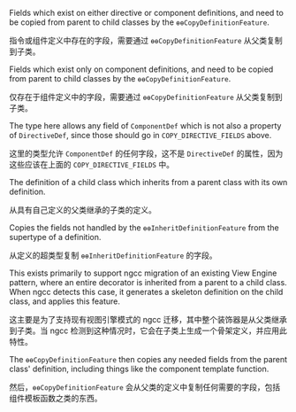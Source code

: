 Fields which exist on either directive or component definitions, and need to be copied from
parent to child classes by the `ɵɵCopyDefinitionFeature`.

指令或组件定义中存在的字段，需要通过 `ɵɵCopyDefinitionFeature` 从父类复制到子类。

Fields which exist only on component definitions, and need to be copied from parent to child
classes by the `ɵɵCopyDefinitionFeature`.

仅存在于组件定义中的字段，需要通过 `ɵɵCopyDefinitionFeature` 从父类复制到子类。

The type here allows any field of `ComponentDef` which is not also a property of `DirectiveDef`,
since those should go in `COPY_DIRECTIVE_FIELDS` above.

这里的类型允许 `ComponentDef` 的任何字段，这不是 `DirectiveDef` 的属性，因为这些应该在上面的
`COPY_DIRECTIVE_FIELDS` 中。

The definition of a child class which inherits from a parent class with its
own definition.

从具有自己定义的父类继承的子类的定义。

Copies the fields not handled by the `ɵɵInheritDefinitionFeature` from the supertype of a
definition.

从定义的超类型复制 `ɵɵInheritDefinitionFeature` 的字段。

This exists primarily to support ngcc migration of an existing View Engine pattern, where an
entire decorator is inherited from a parent to a child class. When ngcc detects this case, it
generates a skeleton definition on the child class, and applies this feature.

这主要是为了支持现有视图引擎模式的 ngcc 迁移，其中整个装饰器是从父类继承到子类。当 ngcc
检测到这种情况时，它会在子类上生成一个骨架定义，并应用此特性。

The `ɵɵCopyDefinitionFeature` then copies any needed fields from the parent class' definition,
including things like the component template function.

然后，`ɵɵCopyDefinitionFeature` 会从父类的定义中复制任何需要的字段，包括组件模板函数之类的东西。